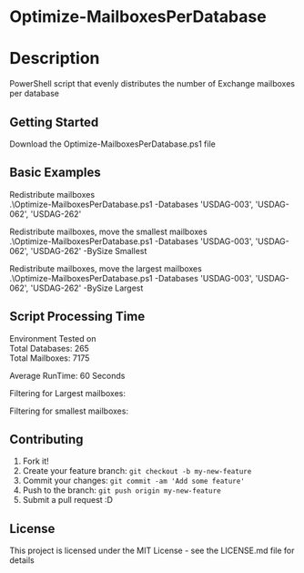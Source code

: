 # Optimize-MailboxesPerDatabase

# Description

PowerShell script that evenly distributes the number of Exchange mailboxes per database

## Getting Started

Download the Optimize-MailboxesPerDatabase.ps1 file

## Basic Examples
Redistribute mailboxes  
  .\Optimize-MailboxesPerDatabase.ps1 -Databases 'USDAG-003', 'USDAG-062', 'USDAG-262'  

Redistribute mailboxes, move the smallest mailboxes   
  .\Optimize-MailboxesPerDatabase.ps1 -Databases 'USDAG-003', 'USDAG-062', 'USDAG-262' -BySize Smallest  

Redistribute mailboxes, move the largest mailboxes  
  .\Optimize-MailboxesPerDatabase.ps1 -Databases 'USDAG-003', 'USDAG-062', 'USDAG-262' -BySize Largest    

## Script Processing Time

Environment Tested on  
Total Databases: 265  
Total Mailboxes: 7175  

Average RunTime: 60 Seconds  

Filtering for Largest mailboxes: 

Filtering for smallest mailboxes:   

## Contributing

1. Fork it!
2. Create your feature branch: `git checkout -b my-new-feature`
3. Commit your changes: `git commit -am 'Add some feature'`
4. Push to the branch: `git push origin my-new-feature`
5. Submit a pull request :D

## License

This project is licensed under the MIT License - see the LICENSE.md file for details



